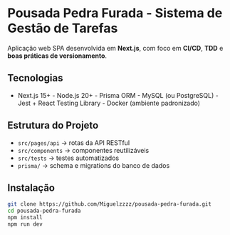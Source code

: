 #  Pousada Pedra Furada - Sistema de Gestão de Tarefas 
Aplicação web SPA desenvolvida em **Next.js**, com foco em **CI/CD**, **TDD** e **boas 
práticas de versionamento**. 
##  Tecnologias 
- Next.js 15+ - Node.js 20+ - Prisma ORM - MySQL (ou PostgreSQL) - Jest + React Testing Library - Docker (ambiente padronizado) 
##  Estrutura do Projeto 
- `src/pages/api` → rotas da API RESTful 
- `src/components` → componentes reutilizáveis 
- `src/tests` → testes automatizados 
- `prisma/` → schema e migrations do banco de dados 
##  Instalação 
```bash 
git clone https://github.com/Miguelzzzz/pousada-pedra-furada.git 
cd pousada-pedra-furada 
npm install 
npm run dev